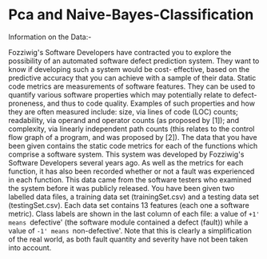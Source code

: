 # Pca and Naive-Bayes-Classification
Information on the Data:-

Fozziwig's Software Developers have contracted you to explore the possibility of an automated software defect prediction system. They want to know if developing such a system would be cost- effective, based on the predictive accuracy that you can achieve with a sample of their data.
Static code metrics are measurements of software features. They can be used to quantify various software properties which may potentially relate to defect-proneness, and thus to code quality. Examples of such properties and how they are often measured include: size, via lines of code (LOC) counts; readability, via operand and operator counts (as proposed by [1]); and complexity, via linearly independent path counts (this relates to the control flow graph of a program, and was proposed by [2]).
The data that you have been given contains the static code metrics for each of the functions which comprise a software system. This system was developed by Fozziwig's Software Developers several years ago. As well as the metrics for each function, it has also been recorded whether or not a fault was experienced in each function. This data came from the software testers who examined the system before it was publicly released.
You have been given two labelled data files, a training data set (trainingSet.csv) and a testing data set (testingSet.csv). Each data set contains 13 features (each one a software metric). Class labels are shown in the last column of each file: a value of `+1' means `defective' (the software module contained a defect (fault)) while a value of `-1' means `non-defective'. Note that this is clearly a simplification of the real world, as both fault quantity and severity have not been taken into account.

